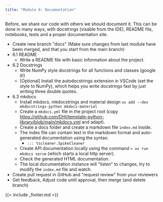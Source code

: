 ```yaml
---
title: "Module 6: Documentation"
---
```


Before, we share our code with others we should document it. This can be done in many ways, with docstrings (visable from the IDE), README file, notebooks, tests and a proper documentation site. 

- Create new branch "docs" (Make sure changes from last module have been merged, and that you start from the main branch)
- 6.1 README
    - Write a README file with basic information about the project.
- 6.2 Docstrings
    - Write NumPy style docstrings for all functions and classes (google it!)
    - [Optional] Install the autodocstrings extension in VSCode (set the style to NumPy), which helps you write docstrings fast by just writing three double quotes.
- 6.3 mkdocs
    - Install mkdocs, mkdocstrings and material design `uv add --dev mkdocstrings-python mkdocs-material`
    - Create a `mkdocs.yml` file in the project root (copy <https://github.com/DHI/template-python-library/blob/main/mkdocs.yml> and adapt).
    - Create a docs folder and create a markdown file `index.md` inside.
    - The index file can contain text in the markdown format and auto-generated documentation using the syntax: 
        - `::: tscleaner.SpikeCleaner`
    - Create API documentation locally using the command `> uv run mkdocs serve` (which starts a local http server).
    - Check the generated HTML documentation.
    - The local documentation instance will "listen" to changes, try to modify the `index.md` file and watch.
- Create pull request in GitHub and "request review" from your reviewers
- Get feedback, Adjust code until approval, then merge (and delete branch)

{{< include _footer.md >}}